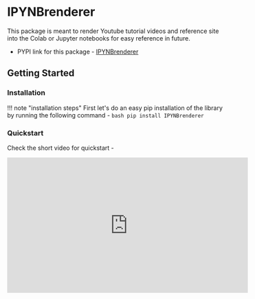 # IPYNBrenderer 

This package is meant to render Youtube tutorial videos and reference site into the Colab or Jupyter notebooks for easy reference in future.

- PYPI link for this package - [IPYNBrenderer](https://pypi.org/project/IPYNBrenderer)

## Getting Started

### Installation

!!! note "installation steps"
    First let's do an easy pip installation of the library by running the following command -
    ```bash
    pip install IPYNBrenderer
    ```


### Quickstart
Check the short video for quickstart - 

<iframe width="560" height="315" src="https://www.youtube.com/embed/PIzS0OB0qNU" title="YouTube video player" frameborder="0" allow="accelerometer; autoplay; clipboard-write; encrypted-media; gyroscope; picture-in-picture" allowfullscreen></iframe>




